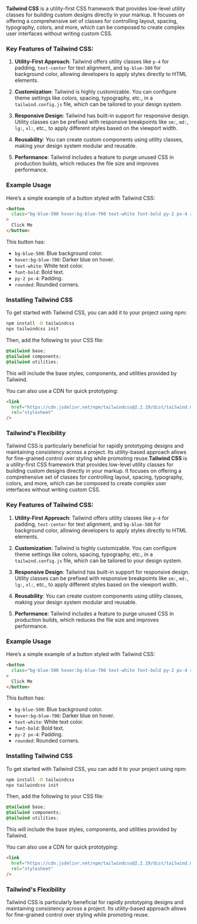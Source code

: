 **Tailwind CSS** is a utility-first CSS framework that provides low-level utility classes for building custom designs directly in your markup. It focuses on offering a comprehensive set of classes for controlling layout, spacing, typography, colors, and more, which can be composed to create complex user interfaces without writing custom CSS.

### Key Features of Tailwind CSS:

1. **Utility-First Approach**: Tailwind offers utility classes like `p-4` for padding, `text-center` for text alignment, and `bg-blue-500` for background color, allowing developers to apply styles directly to HTML elements.
2. **Customization**: Tailwind is highly customizable. You can configure theme settings like colors, spacing, typography, etc., in a `tailwind.config.js` file, which can be tailored to your design system.

3. **Responsive Design**: Tailwind has built-in support for responsive design. Utility classes can be prefixed with responsive breakpoints like `sm:`, `md:`, `lg:`, `xl:`, etc., to apply different styles based on the viewport width.

4. **Reusability**: You can create custom components using utility classes, making your design system modular and reusable.

5. **Performance**: Tailwind includes a feature to purge unused CSS in production builds, which reduces the file size and improves performance.

### Example Usage

Here’s a simple example of a button styled with Tailwind CSS:

```html
<button
  class="bg-blue-500 hover:bg-blue-700 text-white font-bold py-2 px-4 rounded"
>
  Click Me
</button>
```

This button has:

- `bg-blue-500`: Blue background color.
- `hover:bg-blue-700`: Darker blue on hover.
- `text-white`: White text color.
- `font-bold`: Bold text.
- `py-2 px-4`: Padding.
- `rounded`: Rounded corners.

### Installing Tailwind CSS

To get started with Tailwind CSS, you can add it to your project using npm:

```bash
npm install -D tailwindcss
npx tailwindcss init
```

Then, add the following to your CSS file:

```css
@tailwind base;
@tailwind components;
@tailwind utilities;
```

This will include the base styles, components, and utilities provided by Tailwind.

You can also use a CDN for quick prototyping:

```html
<link
  href="https://cdn.jsdelivr.net/npm/tailwindcss@2.2.19/dist/tailwind.min.css"
  rel="stylesheet"
/>
```

### Tailwind's Flexibility

Tailwind CSS is particularly beneficial for rapidly prototyping designs and maintaining consistency across a project. Its utility-based approach allows for fine-grained control over styling while promoting reuse.**Tailwind CSS** is a utility-first CSS framework that provides low-level utility classes for building custom designs directly in your markup. It focuses on offering a comprehensive set of classes for controlling layout, spacing, typography, colors, and more, which can be composed to create complex user interfaces without writing custom CSS.

### Key Features of Tailwind CSS:

1. **Utility-First Approach**: Tailwind offers utility classes like `p-4` for padding, `text-center` for text alignment, and `bg-blue-500` for background color, allowing developers to apply styles directly to HTML elements.
2. **Customization**: Tailwind is highly customizable. You can configure theme settings like colors, spacing, typography, etc., in a `tailwind.config.js` file, which can be tailored to your design system.

3. **Responsive Design**: Tailwind has built-in support for responsive design. Utility classes can be prefixed with responsive breakpoints like `sm:`, `md:`, `lg:`, `xl:`, etc., to apply different styles based on the viewport width.

4. **Reusability**: You can create custom components using utility classes, making your design system modular and reusable.

5. **Performance**: Tailwind includes a feature to purge unused CSS in production builds, which reduces the file size and improves performance.

### Example Usage

Here’s a simple example of a button styled with Tailwind CSS:

```html
<button
  class="bg-blue-500 hover:bg-blue-700 text-white font-bold py-2 px-4 rounded"
>
  Click Me
</button>
```

This button has:

- `bg-blue-500`: Blue background color.
- `hover:bg-blue-700`: Darker blue on hover.
- `text-white`: White text color.
- `font-bold`: Bold text.
- `py-2 px-4`: Padding.
- `rounded`: Rounded corners.

### Installing Tailwind CSS

To get started with Tailwind CSS, you can add it to your project using npm:

```bash
npm install -D tailwindcss
npx tailwindcss init
```

Then, add the following to your CSS file:

```css
@tailwind base;
@tailwind components;
@tailwind utilities;
```

This will include the base styles, components, and utilities provided by Tailwind.

You can also use a CDN for quick prototyping:

```html
<link
  href="https://cdn.jsdelivr.net/npm/tailwindcss@2.2.19/dist/tailwind.min.css"
  rel="stylesheet"
/>
```

### Tailwind's Flexibility

Tailwind CSS is particularly beneficial for rapidly prototyping designs and maintaining consistency across a project. Its utility-based approach allows for fine-grained control over styling while promoting reuse.
